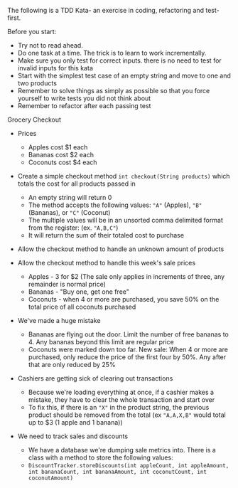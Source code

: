 ﻿The following is a TDD Kata- an exercise in coding, refactoring and test-first.

Before you start: 
* Try not to read ahead.
* Do one task at a time. The trick is to learn to work incrementally.
* Make sure you only test for correct inputs. there is no need to test for invalid inputs for this kata
* Start with the simplest test case of an empty string and move to one and two products
* Remember to solve things as simply as possible so that you force yourself to write tests you did not think about
* Remember to refactor after each passing test

Grocery Checkout

* Prices
   * Apples cost $1 each
   * Bananas cost $2 each
   * Coconuts cost $4 each

* Create a simple checkout method `int checkout(String products)` which totals the cost for all products passed in
    * An empty string will return 0
    * The method accepts the following values: `"A"` (Apples), `"B"` (Bananas), or `"C"` (Coconut)
    * The multiple values will be in an unsorted comma delimited format from the register: (ex. `"A,B,C"`)
    * It will return the sum of their totaled cost to purchase
    
* Allow the checkout method to handle an unknown amount of products

* Allow the checkout method to handle this week's sale prices
    * Apples - 3 for $2 (The sale only applies in increments of three, any remainder is normal price)
    * Bananas - "Buy one, get one free"
    * Coconuts - when 4 or more are purchased, you save 50% on the total price of all coconuts purchased
    
* We've made a huge mistake
    * Bananas are flying out the door. Limit the number of free bananas to 4. Any bananas beyond this limit are regular price
    * Coconuts were marked down too far. New sale: When 4 or more are purchased, only reduce the price of the first four by 50%. Any after that are only reduced by 25%

* Cashiers are getting sick of clearing out transactions
    * Because we're loading everything at once, if a cashier makes a mistake, they have to clear the whole transaction and start over
    * To fix this, if there is an `"X"` in the product string, the previous product should be removed from the total (ex `"A,A,X,B"` would total up to $3 (1 apple and 1 banana))
    
* We need to track sales and discounts
    * We have a database we're dumping sale metrics into. There is a class with a method to store the following values:
    * `DiscountTracker.storeDiscounts(int appleCount, int appleAmount, int bananaCount, int bananaAmount, int coconutCount, int coconutAmount)`
